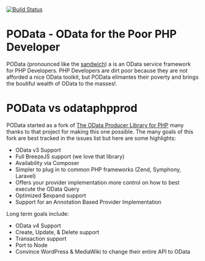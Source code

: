 [![Build Status](https://travis-ci.org/balihoo/POData.png?branch=master)](https://travis-ci.org/balihoo/POData)

POData - OData for the Poor PHP Developer
============

POData (pronounced like the [sandwich](http://en.wikipedia.org/wiki/Po'_boy)) a is an OData service framework for PHP Developers.  PHP Developers are dirt poor because they are not afforded a nice OData toolkit, but POData elimantes their poverty and brings the boutiful wealth of OData to the masses!.

POData vs odataphpprod
===================
POData started as a fork of [The OData Producer Library for PHP](https://github.com/MSOpenTech/odataphpprod) many thanks to that project for making this one possible.  The many goals of this fork are best tracked in the issues list but here are some highlights:

* OData v3 Support
* Full BreezeJS support (we love that library)
* Availability via Composer
* Simpler to plug in to common PHP frameworks (Zend, Symphony, Laravel)
* Offers your provider implementation more control on how to best execute the OData Query
* Optimized $expand support
* Support for an Annotation Based Provider Implementation

Long term goals include:

* OData v4 Support
* Create, Update, & Delete support
* Transaction support
* Port to Node
* Convince WordPress & MediaWiki to change their entire API to OData
